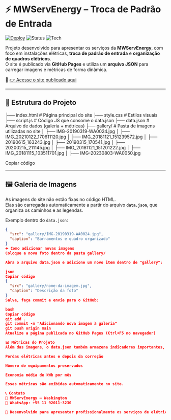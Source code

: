 # ⚡ MWServEnergy – Troca de Padrão de Entrada

[![Deploy](https://img.shields.io/badge/Deploy-GitHub%20Pages-blue?style=for-the-badge&logo=github)](https://washingtonton.github.io/washingtonTon-mwservenergy-troca-padrao/)
![Status](https://img.shields.io/badge/Status-Online-brightgreen?style=for-the-badge)
![Tech](https://img.shields.io/badge/Feito%20com-HTML%20%7C%20CSS%20%7C%20JS-orange?style=for-the-badge)

Projeto desenvolvido para apresentar os serviços da **MWServEnergy**, com foco em instalações elétricas, **troca de padrão de entrada** e **organização de quadros elétricos**.  
O site é publicado via **GitHub Pages** e utiliza um **arquivo JSON** para carregar imagens e métricas de forma dinâmica.

🔗 [👉 Acesse o site publicado aqui](https://washingtonton.github.io/washingtonTon-mwservenergy-troca-padrao/)

---

## 📂 Estrutura do Projeto

├── index.html # Página principal do site
├── style.css # Estilos visuais
├── script.js # Código JS que consome o data.json
├── data.json # Arquivo de dados (galeria + métricas)
├── gallery/ # Pasta de imagens utilizadas no site
│ ├── IMG-20190319-WA0024.jpg
│ ├── IMG_20210122_170611120.jpg
│ ├── IMG_20181121_151239572.jpg
│ ├── 20190615_163243.jpg
│ ├── 20190315_170541.jpg
│ ├── 20200215_211145.jpg
│ ├── IMG_20181121_151201222.jpg
│ ├── IMG_20181115_103511701.jpg
│ ├── IMG-20230803-WA0050.jpg


Copiar código

---

## 🖼️ Galeria de Imagens

As imagens do site não estão fixas no código HTML.  
Elas são carregadas automaticamente a partir do arquivo **`data.json`**, que organiza os caminhos e as legendas.

Exemplo dentro do `data.json`:

```json
{
  "src": "gallery/IMG-20190319-WA0024.jpg",
  "caption": "Barramentos e quadro organizado"
}
➕ Como adicionar novas imagens
Coloque a nova foto dentro da pasta gallery/

Abra o arquivo data.json e adicione um novo item dentro de "gallery":

json
Copiar código
{
  "src": "gallery/nome-da-imagem.jpg",
  "caption": "Descrição da foto"
}
Salve, faça commit e envie para o GitHub:

bash
Copiar código
git add .
git commit -m "Adicionando nova imagem à galeria"
git push origin main
Atualize a página publicada no GitHub Pages (Ctrl+F5 no navegador)

📊 Métricas do Projeto
Além das imagens, o data.json também armazena indicadores importantes, como:

Perdas elétricas antes e depois da correção

Número de equipamentos preservados

Economia média de kWh por mês

Essas métricas são exibidas automaticamente no site.

📞 Contato
📌 MWServEnergy – Washington
📱 WhatsApp: +55 11 92011-3230

🚀 Desenvolvido para apresentar profissionalmente os serviços de elétrica e projetos da MWServEnergy.
